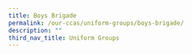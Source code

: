 ```yaml
---
title: Boys Brigade
permalink: /our-ccas/uniform-groups/boys-brigade/
description: ""
third_nav_title: Uniform Groups
---
```

